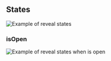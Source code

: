 ## States

![Example of reveal states](/assets/components/reveal/reveal-states.png)

### isOpen

![Example of reveal states when is open](/assets/components/reveal/reveal-states-open.png)